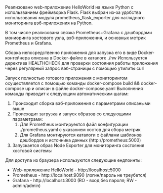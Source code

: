 Реализовано web-приложение HelloWorld на языке Python c использванием фреймворка Flask.
Flask выбран из-за удобства использования модуля prometheus_flask_exporter для наглядного мониторинга вэб-приложения на Python.

В том числе реализована связка Prometheus+Grafana с дэшбордами мониоринга хостового узла, вэб-приложения, и основных метрик Prometheus и Grafana.

Сборка непосредственно приложения для запуска его в виде Docker-контейнера описана в Docker-файле в каталоге ./hw
Используется деректива HEALTHCHECK для проверки состояния работы приложения через регулярный запрос вэб-страницы с помощью утилиты curl

Запуск полностью готового приложения с мониторингом осуществляется с помощью команды docker-compose build && docker-compose up и описан в файле docker-compose.yaml
Выполнения команды приводит к следующим автоматическим шагам:
1. Происходит сборка вэб-приложения с параметрами описаными выше
2. Происходит загрузка и запуск образов со следующими параметрами:
    1) Для Prometheus монтируектся файл конфигурации ./prometheus.yaml с указанием хостов для сбора метрик
    2) Для Grafana монтируются каталоги с файлами шаблонов дэшбордов и источника данных (http://prometheus:5000)
3. Запускается образ Node Exporter для мониторинга состояния хостовой системы

Для доступа из браузера используются следующие ендпоинты:
- Web-приложение HelloWorld - http://localhost:5000
- Prometheus - http://localhost:9090 (логин/пароль не треубется)
- Grafana - http://localhost:3000 (RO - вход без пароля; RW - admin/admin)
